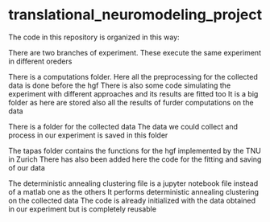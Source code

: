 # translational_neuromodeling_project

The code in this repository is organized in this way:

There are two branches of experiment.
These execute the same experiment in different oreders

There is a computations folder.
Here all the preprocessing for the collected data is done before the hgf
There is also some code simulating the experiment with different approaches and its results are fitted too
It is a big folder as here are stored also all the results of furder computations on the data

There is a folder for the collected data
The data we could collect and process in our experiment is saved in this folder

The tapas folder contains the functions for the hgf implemented by the TNU in Zurich
There has also been added here the code for the fitting and saving of our data

The deterministic annealing clustering file is a jupyter notebook file instead of a matlab one as the others
It performs deterministic annealing clustering on the collected data
The code is already initialized with the data obtained in our experiment but is completely reusable
